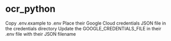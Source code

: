 # ocr_python
Copy .env.example to .env
Place their Google Cloud credentials JSON file in the credentials directory
Update the GOOGLE_CREDENTIALS_FILE in their .env file with their JSON filename
